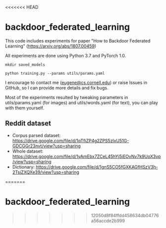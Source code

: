 <<<<<<< HEAD
# backdoor_federated_learning
This code includes experiments for paper "How to Backdoor Federated Learning" (https://arxiv.org/abs/1807.00459)

All experiments are done using Python 3.7 and PyTorch 1.0.

```mkdir saved_models```

```python training.py --params utils/params.yaml```


I encourage to contact me (eugene@cs.cornell.edu) or raise Issues in GitHub, so I can provide more details and fix bugs. 

Most of the experiments resulted by tweaking parameters in utils/params.yaml (for images) 
and utils/words.yaml (for text), you can play with them yourself.

## Reddit dataset
* Corpus parsed dataset: https://drive.google.com/file/d/1qTfiZP4g2ZPS5zlxU51G-GDCGGr23nvt/view?usp=sharing 
* Whole dataset: https://drive.google.com/file/d/1yAmEbx7ZCeL45hYj5iEOvNv7k9UoX3vp/view?usp=sharing
* Dictionary: https://drive.google.com/file/d/1gnS5CO5fGXKAGfHSzV3h-2TsjZXQXe39/view?usp=sharing


=======
# backdoor_federated_learning
>>>>>>> 12050d8f84ffdd458634db04776a56accde2b999
